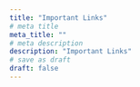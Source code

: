 ```yaml
---
title: "Important Links"
# meta title
meta_title: ""
# meta description
description: "Important Links"
# save as draft
draft: false
---
```

